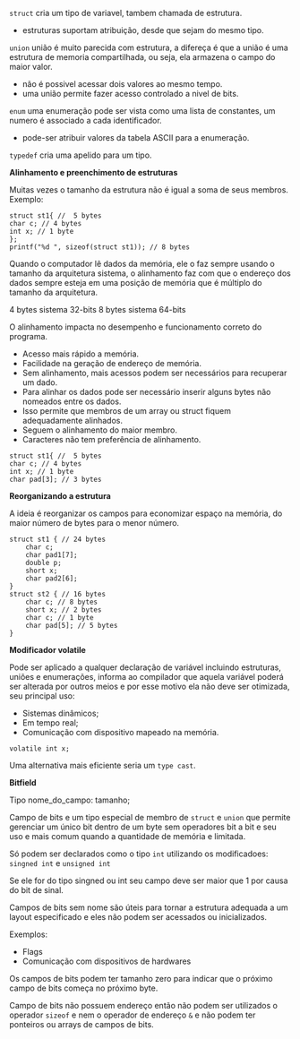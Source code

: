 `struct` cria um tipo de variavel, tambem chamada de estrutura.

- estruturas suportam atribuição, desde que sejam do mesmo tipo.

`union` união é muito parecida com estrutura, a difereça é que a união é uma estrutura de memoria compartilhada, ou seja, ela armazena o campo do maior valor.

- não é possivel acessar dois valores ao mesmo tempo.
- uma união permite fazer acesso controlado a nivel de bits.

`enum` uma enumeração pode ser vista como uma lista de constantes, um numero é associado a cada identificador.

- pode-ser atribuir valores da tabela ASCII para a enumeração.

`typedef` cria uma apelido para um tipo.

**Alinhamento e preenchimento de estruturas**

Muitas vezes o tamanho da estrutura não é igual a soma de seus membros.
Exemplo: 

```
struct st1{ //  5 bytes
char c; // 4 bytes
int x; // 1 byte
};
printf("%d ", sizeof(struct st1)); // 8 bytes
```
Quando o computador lê dados da memória, ele o faz sempre usando o tamanho da arquitetura sistema, o alinhamento faz com que o endereço dos dados sempre esteja em uma posição de memória que é múltiplo do tamanho da arquitetura.

4 bytes sistema 32-bits
8 bytes sistema 64-bits

O alinhamento impacta no desempenho e funcionamento correto do programa.

- Acesso mais rápido a memória.
- Facilidade na geração de endereço de memória.
- Sem alinhamento, mais acessos podem ser necessários para recuperar um dado.
- Para alinhar os dados pode ser necessário inserir alguns bytes não nomeados entre os dados.
- Isso permite que membros de um array ou struct fiquem adequadamente alinhados.
- Seguem o alinhamento do maior membro.
- Caracteres não tem preferência de alinhamento.

```
struct st1{ //  5 bytes
char c; // 4 bytes
int x; // 1 byte
char pad[3]; // 3 bytes

```

**Reorganizando a estrutura**

A ideia é reorganizar os campos para economizar espaço na memória, do maior número de bytes para o menor número.

```
struct st1 { // 24 bytes
    char c;
    char pad1[7];
    double p;
    short x;
    char pad2[6];
}
struct st2 { // 16 bytes
    char c; // 8 bytes
    short x; // 2 bytes
    char c; // 1 byte
    char pad[5]; // 5 bytes
}
```

**Modificador volatile**

Pode ser aplicado a qualquer declaração de variável incluindo estruturas, uniões e enumerações, informa ao compilador que aquela variável poderá ser alterada por outros meios e por esse motivo ela não deve ser otimizada, seu principal uso:
- Sistemas dinâmicos;
- Em tempo real;
- Comunicação com dispositivo mapeado na memória.
```
volatile int x;
```
Uma alternativa mais eficiente seria um `type cast`.

**Bitfield**

Tipo nome_do_campo: tamanho;

Campo de bits e um tipo especial de membro de `struct` e `union` que permite gerenciar um único bit dentro de um byte sem operadores bit a bit e seu uso e mais comum quando a quantidade de memória e limitada.

Só podem ser declarados como o tipo `int` utilizando os modificadoes:
`singned int` e `unsigned int`

Se ele for do tipo singned ou int seu campo deve ser maior que 1 por causa do bit de sinal.

Campos de bits sem nome são úteis para tornar a estrutura adequada a um layout especificado e eles não podem ser acessados ou inicializados.

Exemplos:

- Flags
- Comunicação com dispositivos de hardwares

Os campos de bits podem ter tamanho zero para indicar que o próximo campo de bits começa no próximo byte.

Campo de bits não possuem endereço então não podem ser utilizados o operador `sizeof` e nem o operador de endereço `&` e não podem ter ponteiros ou arrays de campos de bits.
